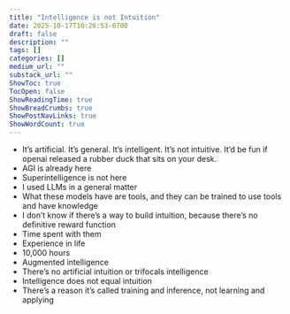 ```yaml
---
title: "Intelligence is not Intuition"
date: 2025-10-17T10:26:53-0700
draft: false
description: ""
tags: []
categories: []
medium_url: ""
substack_url: ""
ShowToc: true
TocOpen: false
ShowReadingTime: true
ShowBreadCrumbs: true
ShowPostNavLinks: true
ShowWordCount: true
---
```


- It’s artificial. It’s general. It’s intelligent. It’s not intuitive. It’d be fun if openai released a rubber duck that sits on your desk.
- AGI is already here
- Superintelligence is not here
- I used LLMs in a general matter
- What these models have are tools, and they can be trained to use tools and have knowledge
- I don’t know if there’s a way to build intuition, because there’s no definitive reward function
- Time spent with them
- Experience in life
- 10,000 hours
- Augmented intelligence
- There’s no artificial intuition or trifocals intelligence
- Intelligence does not equal intuition
- There’s a reason it’s called training and inference, not learning and applying
